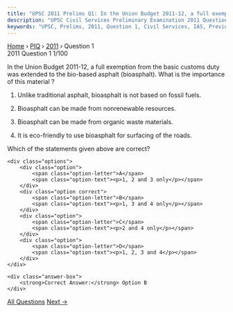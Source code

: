 ```yaml
---
title: "UPSC 2011 Prelims Q1: In the Union Budget 2011-12, a full exemption from the basic..."
description: "UPSC Civil Services Preliminary Examination 2011 Question 1 with options and answer"
keywords: "UPSC, Prelims, 2011, Question 1, Civil Services, IAS, Previous Year Questions"
---
```


<nav class="breadcrumb">
    <a href="../../">Home</a>
    <span>›</span>
    <a href="../">PIQ</a>
    <span>›</span>
    <a href="./">2011</a>
    <span>›</span>
    <span>Question 1</span>
</nav>

<div class="question-header">
    <div class="question-meta">
        <span class="year-badge">2011</span>
        <span class="question-number">Question 1</span>
        <span class="progress">1/100</span>
    </div>
    <div class="progress-bar">
        <div class="progress-fill" style="width: 1.0%"></div>
    </div>
</div>

<div class="question-content">
    <div class="question-text">
        <p>In the Union Budget 2011-12, a full exemption from the basic customs duty was extended to the bio-based asphalt (bioasphalt). What is the importance of this material ?</p>
<ol>
<li>
<p>Unlike traditional asphalt, bioasphalt is not based on fossil fuels.</p>
</li>
<li>
<p>Bioasphalt can be made from nonrenewable resources.</p>
</li>
<li>
<p>Bioasphalt can be made from organic waste materials.</p>
</li>
<li>
<p>It is eco-friendly to use bioasphalt for surfacing of the roads.</p>
</li>
</ol>
<p>Which of the statements given above are correct?</p>
    </div>
    
    <div class="options">
        <div class="option">
            <span class="option-letter">A</span>
            <span class="option-text"><p>1, 2 and 3 only</p></span>
        </div>
        <div class="option correct">
            <span class="option-letter">B</span>
            <span class="option-text"><p>1, 3 and 4 only</p></span>
        </div>
        <div class="option">
            <span class="option-letter">C</span>
            <span class="option-text"><p>2 and 4 only</p></span>
        </div>
        <div class="option">
            <span class="option-letter">D</span>
            <span class="option-text"><p>1, 2, 3 and 4</p></span>
        </div>
    </div>

    <div class="answer-box">
        <strong>Correct Answer:</strong> Option B
    </div>
</div>

<div class="question-nav">
    <div></div>
    <a href="../" class="nav-btn center">All Questions</a>
    <a href="../q002-consider-the-following-1-carbon-dioxide-2-oxides-o/" class="nav-btn next">Next →</a>
</div>
